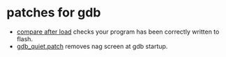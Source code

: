 # patches for gdb

-  [compare after load](https://github.com/koendv/compare-after-load)
 checks your program has been correctly written to flash. 
- [gdb_quiet.patch](gdb_quiet.patch)
removes nag screen at gdb startup.
